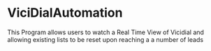 # ViciDialAutomation
This Program allows users to watch a Real Time View of Vicidial and allowing existing lists to be reset upon reaching a a number of leads
